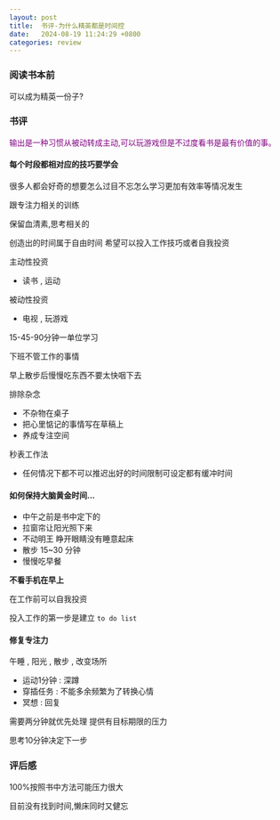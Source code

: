 ```yaml
---
layout: post
title:  书评-为什么精英都是时间控
date:   2024-08-19 11:24:29 +0800
categories: review
---
```


### 阅读书本前

可以成为精英一份子?

### 书评

<p style="color:purple;">输出是一种习惯从被动转成主动,可以玩游戏但是不过度看书是最有价值的事。</p>

#### 每个时段都相对应的技巧要学会

很多人都会好奇的想要怎么过目不忘怎么学习更加有效率等情况发生

跟专注力相关的训练

保留血清素,思考相关的

创造出的时间属于自由时间 希望可以投入工作技巧或者自我投资

主动性投资
- 读书 , 运动

被动性投资
- 电视 , 玩游戏

15-45-90分钟一单位学习

下班不管工作的事情

早上散步后慢慢吃东西不要太快咽下去

排除杂念

- 不杂物在桌子
- 把心里惦记的事情写在草稿上
- 养成专注空间

秒表工作法
- 任何情况下都不可以推迟出好的时间限制可设定都有缓冲时间

#### 如何保持大脑黄金时间...

- 中午之前是书中定下的
- 拉窗帘让阳光照下来
- 不动明王 睁开眼睛没有睡意起床
- 散步 15~30 分钟
- 慢慢吃早餐

<b>不看手机在早上</b>

在工作前可以自我投资

投入工作的第一步是建立 `to do list`

#### 修复专注力

午睡 , 阳光 , 散步 , 改变场所

- 运动1分钟 : 深蹲
- 穿插任务 : 不能多余频繁为了转换心情
- 冥想 : 回复

需要两分钟就优先处理
提供有目标期限的压力

思考10分钟决定下一步

### 评后感

100%按照书中方法可能压力很大

目前没有找到时间,懒床同时又健忘